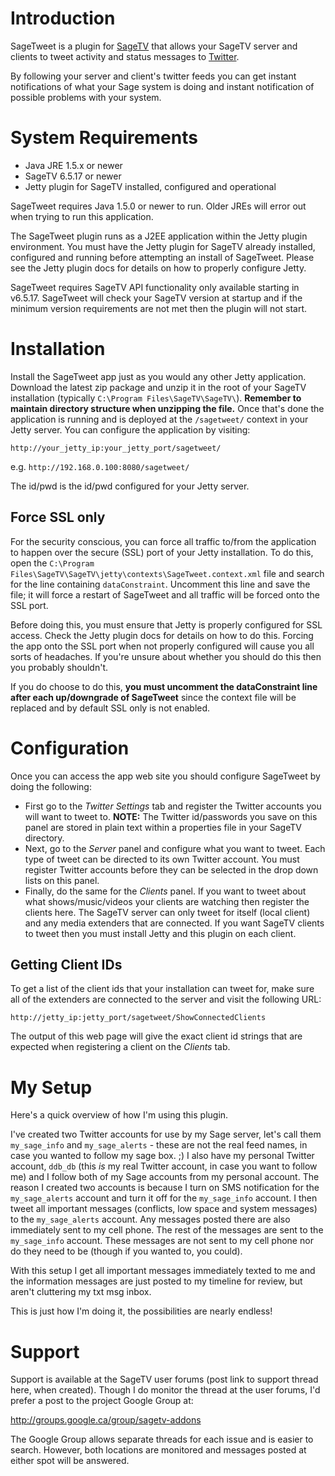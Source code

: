 # Introduction #

SageTweet is a plugin for [SageTV](http://www.sagetv.com) that allows your SageTV server and clients to tweet activity and status messages to [Twitter](http://www.twitter.com).

By following your server and client's twitter feeds you can get instant notifications of what your Sage system is doing and instant notification of possible problems with your system.

# System Requirements #

  * Java JRE 1.5.x or newer
  * SageTV 6.5.17 or newer
  * Jetty plugin for SageTV installed, configured and operational

SageTweet requires Java 1.5.0 or newer to run.  Older JREs will error out when trying to run this application.

The SageTweet plugin runs as a J2EE application within the Jetty plugin environment.  You must have the Jetty plugin for SageTV already installed, configured and running before attempting an install of SageTweet.  Please see the Jetty plugin docs for details on how to properly configure Jetty.

SageTweet requires SageTV API functionality only available starting in v6.5.17.  SageTweet will check your SageTV version at startup and if the minimum version requirements are not met then the plugin will not start.

# Installation #

Install the SageTweet app just as you would any other Jetty application.  Download the latest zip package and unzip it in the root of your SageTV installation (typically `C:\Program Files\SageTV\SageTV\`).  **Remember to maintain directory structure when unzipping the file.**  Once that's done the application is running and is deployed at the `/sagetweet/` context in your Jetty server.  You can configure the application by visiting:

`http://your_jetty_ip:your_jetty_port/sagetweet/`

e.g. `http://192.168.0.100:8080/sagetweet/`

The id/pwd is the id/pwd configured for your Jetty server.

## Force SSL only ##

For the security conscious, you can force all traffic to/from the application to happen over the secure (SSL) port of your Jetty installation.  To do this, open the `C:\Program Files\SageTV\SageTV\jetty\contexts\SageTweet.context.xml` file and search for the line containing `dataConstraint`.  Uncomment this line and save the file; it will force a restart of SageTweet and all traffic will be forced onto the SSL port.

Before doing this, you must ensure that Jetty is properly configured for SSL access.  Check the Jetty plugin docs for details on how to do this.  Forcing the app onto the SSL port when not properly configured will cause you all sorts of headaches.  If you're unsure about whether you should do this then you probably shouldn't.

If you do choose to do this, **you must uncomment the dataConstraint line after each up/downgrade of SageTweet** since the context file will be replaced and by default SSL only is not enabled.

# Configuration #

Once you can access the app web site you should configure SageTweet by doing the following:

  * First go to the _Twitter Settings_ tab and register the Twitter accounts you will want to tweet to.  **NOTE:** The Twitter id/passwords you save on this panel are stored in plain text within a properties file in your SageTV directory.
  * Next, go to the _Server_ panel and configure what you want to tweet.  Each type of tweet can be directed to its own Twitter account.  You must register Twitter accounts before they can be selected in the drop down lists on this panel.
  * Finally, do the same for the _Clients_ panel.  If you want to tweet about what shows/music/videos your clients are watching then register the clients here.  The SageTV server can only tweet for itself (local client) and any media extenders that are connected.  If you want SageTV clients to tweet then you must install Jetty and this plugin on each client.

## Getting Client IDs ##

To get a list of the client ids that your installation can tweet for, make sure all of the extenders are connected to the server and visit the following URL:

`http://jetty_ip:jetty_port/sagetweet/ShowConnectedClients`

The output of this web page will give the exact client id strings that are expected when registering a client on the _Clients_ tab.

# My Setup #

Here's a quick overview of how I'm using this plugin.

I've created two Twitter accounts for use by my Sage server, let's call them `my_sage_info` and `my_sage_alerts` - these are not the real feed names, in case you wanted to follow my sage box. ;)  I also have my personal Twitter account, `ddb_db` (this _is_ my real Twitter account, in case you want to follow me) and I follow both of my Sage accounts from my personal account.  The reason I created two accounts is because I turn on SMS notification for the `my_sage_alerts` account and turn it off for the `my_sage_info` account.  I then tweet all important messages (conflicts, low space and system messages) to the `my_sage_alerts` account.  Any messages posted there are also immediately sent to my cell phone.  The rest of the messages are sent to the `my_sage_info` account.  These messages are not sent to my cell phone nor do they need to be (though if you wanted to, you could).

With this setup I get all important messages immediately texted to me and the information messages are just posted to my timeline for review, but aren't cluttering my txt msg inbox.

This is just how I'm doing it, the possibilities are nearly endless!

# Support #

Support is available at the SageTV user forums (post link to support thread here, when created).  Though I do monitor the thread at the user forums, I'd prefer a post to the project Google Group at:

http://groups.google.ca/group/sagetv-addons

The Google Group allows separate threads for each issue and is easier to search.  However, both locations are monitored and messages posted at either spot will be answered.